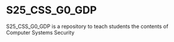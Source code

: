 # S25_CSS_G0_GDP
S25_CSS_G0_GDP is a repository to teach students the contents of Computer Systems Security
